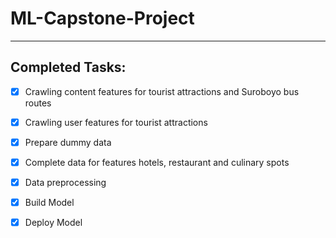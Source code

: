 # ML-Capstone-Project

---

## Completed Tasks:
- [x] Crawling content features for tourist attractions and Suroboyo bus routes
- [x] Crawling user features for tourist attractions
- [x] Prepare dummy data
- [x] Complete data for features hotels, restaurant and culinary spots
- [x] Data preprocessing
- [x] Build Model
- [x] Deploy Model





